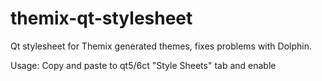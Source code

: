 # themix-qt-stylesheet
Qt stylesheet for Themix generated themes, fixes problems with Dolphin.

Usage:
Copy and paste to qt5/6ct "Style Sheets" tab and enable
